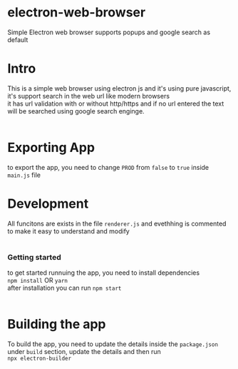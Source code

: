 # electron-web-browser
Simple Electron web browser supports popups and google search as default

# Intro
This is a simple web browser using electron js and it's using pure javascript, it's support search in the web url like modern browsers<br>it has url validation with or without http/https and if no url entered the text will be searched using google search enginge.
<br><br>
# Exporting App
to export the app, you need to change `PROD` from `false` to `true` inside ` main.js ` file 

# Development 
All funcitons are exists in the file  `renderer.js` and evethhing is commented to make it easy to understand and modify <br><br>

### Getting started 
to get started runnuing the app, you need to install dependencies<br>
`npm install`  OR  `yarn`<br>
after installation you can run `npm start` <br><br>

# Building the app 
To build the app, you need to update the details inside the `package.json` under `build` section, update the details and then run <br>`npx electron-builder`
